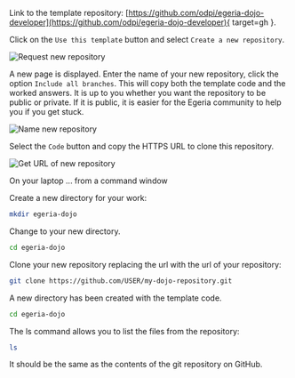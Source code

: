 <!-- SPDX-License-Identifier: CC-BY-4.0 -->
<!-- Copyright Contributors to the Egeria project. -->

Link to the template repository: [https://github.com/odpi/egeria-dojo-developer](https://github.com/odpi/egeria-dojo-developer){ target=gh }.

Click on the `Use this template` button and select `Create a new repository`.

![Request new repository](create-repo-from-template-1.png)

A new page is displayed.  Enter the name of your new repository, click the option `Include all branches`.  This will copy both the template code and the worked answers.  It is up to you whether you want the repository to be public or private.  If it is public, it is easier for the Egeria community to help you if you get stuck.

![Name new repository](create-repo-from-template-2.png)

Select the `Code` button and copy the HTTPS URL to clone this repository.

![Get URL of new repository](create-repo-from-template-3.png)

On your laptop ... from a command window 

Create a new directory for your work:

```bash
mkdir egeria-dojo
```
Change to your new directory.

```bash
cd egeria-dojo
```

Clone your new repository replacing the url with the url of your repository:

```bash
git clone https://github.com/USER/my-dojo-repository.git
```

A new directory has been created with the template code.

```bash
cd egeria-dojo
```

The ls command allows you to list the files from the repository:

```bash
ls
```

It should be the same as the contents of the git repository on GitHub.






